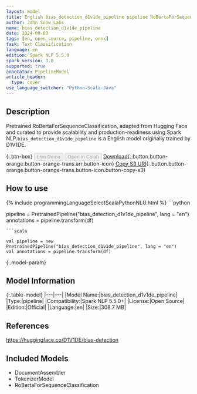```yaml
---
layout: model
title: English bias_detection_d1v1de_pipeline pipeline RoBertaForSequenceClassification from D1V1DE
author: John Snow Labs
name: bias_detection_d1v1de_pipeline
date: 2024-09-03
tags: [en, open_source, pipeline, onnx]
task: Text Classification
language: en
edition: Spark NLP 5.5.0
spark_version: 3.0
supported: true
annotator: PipelineModel
article_header:
  type: cover
use_language_switcher: "Python-Scala-Java"
---
```


## Description

Pretrained RoBertaForSequenceClassification, adapted from Hugging Face and curated to provide scalability and production-readiness using Spark NLP.`bias_detection_d1v1de_pipeline` is a English model originally trained by D1V1DE.

{:.btn-box}
<button class="button button-orange" disabled>Live Demo</button>
<button class="button button-orange" disabled>Open in Colab</button>
[Download](https://s3.amazonaws.com/auxdata.johnsnowlabs.com/public/models/bias_detection_d1v1de_pipeline_en_5.5.0_3.0_1725402321314.zip){:.button.button-orange.button-orange-trans.arr.button-icon}
[Copy S3 URI](s3://auxdata.johnsnowlabs.com/public/models/bias_detection_d1v1de_pipeline_en_5.5.0_3.0_1725402321314.zip){:.button.button-orange.button-orange-trans.button-icon.button-copy-s3}

## How to use



<div class="tabs-box" markdown="1">
{% include programmingLanguageSelectScalaPythonNLU.html %}
```python

pipeline = PretrainedPipeline("bias_detection_d1v1de_pipeline", lang = "en")
annotations =  pipeline.transform(df)   

```
```scala

val pipeline = new PretrainedPipeline("bias_detection_d1v1de_pipeline", lang = "en")
val annotations = pipeline.transform(df)

```
</div>

{:.model-param}
## Model Information

{:.table-model}
|---|---|
|Model Name:|bias_detection_d1v1de_pipeline|
|Type:|pipeline|
|Compatibility:|Spark NLP 5.5.0+|
|License:|Open Source|
|Edition:|Official|
|Language:|en|
|Size:|308.7 MB|

## References

https://huggingface.co/D1V1DE/bias-detection

## Included Models

- DocumentAssembler
- TokenizerModel
- RoBertaForSequenceClassification